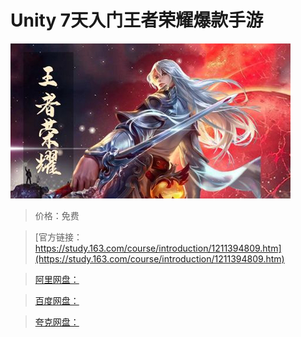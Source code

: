 # Unity 7天入门王者荣耀爆款手游

![img](../../../assets/study163/free/afaee11cddf04e638b15fa930725f775.jpg)

> 价格：免费

> [官方链接：https://study.163.com/course/introduction/1211394809.htm](https://study.163.com/course/introduction/1211394809.htm)

> [阿里网盘：]()

> [百度网盘：]()

> [夸克网盘：]()
